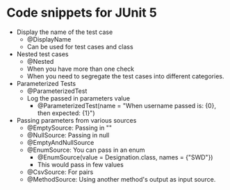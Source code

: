 # Code snippets for JUnit 5

- Display the name of the test case 
  - @DisplayName
  - Can be used for test cases and class
- Nested test cases 
  - @Nested
  - When you have more than one check
  - When you need to segregate the test cases into different categories.
- Parameterized Tests 
  - @ParameterizedTest
  - Log the passed in parameters value 
    - @ParameterizedTest(name = "When username passed is: {0}, then expected: {1}")
- Passing parameters from various sources
  - @EmptySource: Passing in ""
  - @NullSource: Passing in null
  - @EmptyAndNullSource
  - @EnumSource: You can pass in an enum
    - @EnumSource(value = Designation.class, names = {"SWD"})
    - This would pass in few values
  - @CsvSource: For pairs
  - @MethodSource: Using another method's output as input source.